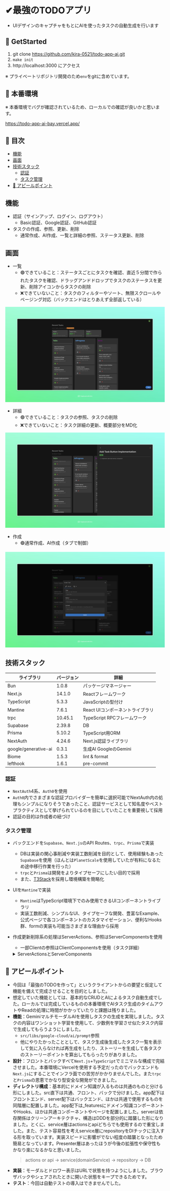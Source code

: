 # ✔最強のTODOアプリ

- UIデザインのキャプチャをもとにAIを使ったタスクの自動生成を行います

## 🚀 GetStarted

1. git clone https://github.com/kira-0521/todo-app-ai.git
2. `make init`
3. http://localhost:3000 にアクセス

※ プライベートリポジトリ開発のため`env`をgitに含めています。

## 🚀 本番環境

※ 本番環境でバグが確認されているため、ローカルでの確認が良いかと思います。

https://todo-app-ai-bay.vercel.app/

## 📖 目次

- [機能](#機能)
- [画面](#画面)
- [技術スタック](#技術スタック)
  - [認証](#認証)
  - [タスク管理](#タスク管理)
- [🙋 アピールポイント](#-アピールポイント)

## 機能

- 認証（サインアップ、ログイン、ログアウト）
  - Basic認証、Google認証、GitHub認証
- タスクの作成、参照、更新、削除
  - 通常作成、AI作成、一覧と詳細の参照、ステータス更新、削除

## 画面

- 一覧
  - 🟢できていること：ステータスごとにタスクを確認、直近５分間で作られたタスクを確認、ドラッグアンドドロップでタスクのステータスを更新、削除アイコンからタスクの削除
  - ❌できていないこと：タスクのフィルターやソート、無限スクロールやページング対応（バックエンドはとりあえず全部返している）

![タスクの一覧](/assets/list.png)

- 詳細
  - 🟢できていること：タスクの参照、タスクの削除
  - ❌できていないこと：タスク詳細の更新、概要部分をMD化

![タスクの詳細](/assets/detail.png)

- 作成
  - 🟢通常作成、AI作成（タブで制御）

![タスクの作成](/assets/create.png)

## 技術スタック


| ライブラリ | バージョン | 詳細 |
|---|---|---|
| Bun | 1.0.8 | パッケージマネージャー |
| Next.js | 14.1.0 | Reactフレームワーク |
| TypeScript | 5.3.3 | JavaScriptの型付け |
| Mantine | 7.6.1 | React UIコンポーネントライブラリ |
| trpc | 10.45.1 | TypeScript RPCフレームワーク |
| Supabase | 2.39.8 | DB |
| Prisma | 5.10.2 | TypeScript用ORM |
| NextAuth | 4.24.6 | Next.js認証ライブラリ |
| google/generative-ai | 0.3.1 | 生成AI GoogleのGemini |
| Biome | 1.5.3 | lint & format |
| lefthook | 1.6.1 | pre-commit |

### 認証

- `NextAuth`4系、`Auth0`を使用
- `Auth0`内でさまざまな認証プロバイダーを簡単に選択可能でNextAuth内の処理もシンプルになりそうであったこと、認証サービスとして知名度やベストプラクティスとして挙げられているのを目にしていたことを重要視して採用
- 認証の目的は作成者の紐づけ

### タスク管理

- バックエンドを`Supabase`、`Next.js`のAPI Routes、`trpc`、`Prisma`で実装
  - DBは実装の関心事削減や実装工数削減を目的として、使用経験もあった`Supabase`を使用（ほんとは`PlanetScale`を使用していたが有料になるため途中移行作業を行った）
  - `trpc`と`Prisma`は開発をよりタイプセーフにしたい目的で採用
  - また、[T3Stack](https://create.t3.gg/)を採用し環境構築を簡略化
- UIを`Mantine`で実装
  - `Mantine`はTypeScript環境下でのみ使用できるUIコンポーネントライブラリ
  - 実装工数削減、シンプルなUI、タイプセーフな開発、豊富なExample、公式ページで各コンポーネントのカスタマイゼーション、便利なHooks群、formの実装も可能当さまざまな理由から採用
- 作成更新削除系の処理はServerActions、参照はServerComponentsを使用
  - 一部Clientの参照はClientComponentsを使用（タスク詳細）

  <details>

    <summary>ServerActionsとServerComponents</summary>

    - ServerActionsはHTMLのformの機能でServerの関数を実行する仕組みになっているためプログレッシブエンハンスメントを実現できる。プログレッシブエンハンスメントはJavaScriptがなくても画面をインタラクティブに操作可能にするテクニック。ブラウザでのJavaScriptのレンダリングを必要とせずHTMLとCSSのみで必要不可欠な機能を提供することができる。
      - また、ServerActionsのメリットはアクション後のキャッシュのリバリデートやページのリダイレクトをサーバーサイドで行えること。これまで、
        - > クライアント処理(formの状態更新(JS)、バリデーション)->サーバー処理(バリデーション、DB操作、結果返却)->クライアント処理(結果によるUIの状態更新、リダイレクト、リバリデート)
        - の順で行っていたことを、
        - > クライント（form状態更新（HTML））->サーバー（バリデーション、DB操作、結果返却、リバリデート、リダイレクト）->クライアント（必要あればUI更新）
        - のように実現可能になった。そのため処理的にも高速になるうえ、プログレッシブエンハンスメント化でもリバリデートやリダイレクトが行うことができる。
    - ServerComponentsはコンポーネント単位でサーバーでのJSレンダリングを可能とするためデータフェッチングもサーバーサイドで行う。Suspenseとの統合で出来上がったUIからユーザーに操作・閲覧を提供できるためUX向上につながる。

  </details>

## 🙋 アピールポイント

- 今回は「最強のTODOを作って」というクライアントからの要望と仮定して機能を備えて完成させることを目的としました。
- 想定していた機能としては、基本的なCRUDとAIによるタスク自動生成でした。ローカルでは完成しているものの本番環境でAIタスク生成のタイムアウトやReadの処理に時間がかかっていたりと課題は残りました。
- **機能**：GeminiマルチモーダルAIを使用しタスクの生成を実現しました。タスクの内容はワンショット学習を使用して、少数例を学習させ似たタスク内容で生成してもらうようにしました。
  - `src/libs/google-cloud/ai/prompt`参照
  - 他にやりたかったこととして、タスク生成後生成したタスク一覧を表示して気に入らなければ再生成をしたり、ストーリーを生成して各タスクのストーリーポイントを算出してもらったりがありました。
- **設計**：フロントとバックすべて`Next.js`+`TypeScript`でミニマルな構成で完結させました。本番環境にVercelを使用する予定だったのでバックエンドも`Next.js`にすることでインフラ面での苦労がかかりませんでした。また`trpc`と`Prisma`の恩恵でかなり型安全な開発ができました。
- **ディレクトリ構成**：基本的にドメイン知識が入るものは共通のものと分ける形にしました。src直下は共通、フロント、バックで分けました。app配下はフロントエンド、server配下はバックエンド、ほかは共通で使用するものを同階層に配置しました。app配下は_featuresにドメイン知識コンポーネントやHooks、ほかは共通コンポーネントやページを配置しました。serverは依存関係はクリーンアーキテクチャ、構造はDDDを部分的に踏襲した形になりました。とくに、service層はactionsとapiどちらでも使用するので重宝しました。また、テスト容易性を考えservice層にrepositoryをDIチックに注入する形を取っています。実装スピードに影響がでない程度の踏襲となったため簡易となっています。Presenter層はあったほうが今後の拡張性や保守性もかなり楽になるかなと思いました。
  > actions or api -> service(domainService) -> repository -> DB
- **実装**：モーダルとドロワー表示はURLで状態を持つようにしました。ブラウザバックやシェアされたときに開いた状態をキープできるためです。
- **テスト**：今回は自動テストの導入はできませんでした。